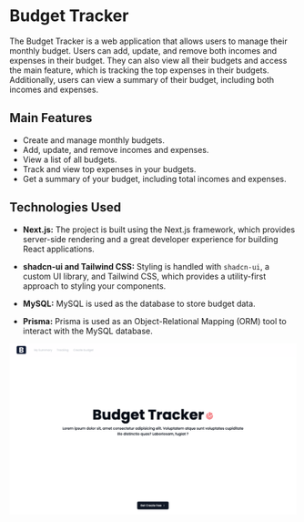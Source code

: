 
# Budget Tracker

The Budget Tracker is a web application that allows users to manage their monthly budget. Users can add, update, and remove both incomes and expenses in their budget. They can also view all their budgets and access the main feature, which is tracking the top expenses in their budgets. Additionally, users can view a summary of their budget, including both incomes and expenses.

## Main Features
- Create and manage monthly budgets.
- Add, update, and remove incomes and expenses.
- View a list of all budgets.
- Track and view top expenses in your budgets.
- Get a summary of your budget, including total incomes and expenses.

## Technologies Used

- **Next.js:** The project is built using the Next.js framework, which provides server-side rendering and a great developer experience for building React applications.

- **shadcn-ui and Tailwind CSS:** Styling is handled with `shadcn-ui`, a custom UI library, and Tailwind CSS, which provides a utility-first approach to styling your components.

- **MySQL:** MySQL is used as the database to store budget data.

- **Prisma:** Prisma is used as an Object-Relational Mapping (ORM) tool to interact with the MySQL database.

![Budget Tracker](/src/assets/images/landing-page/main.jpeg)
